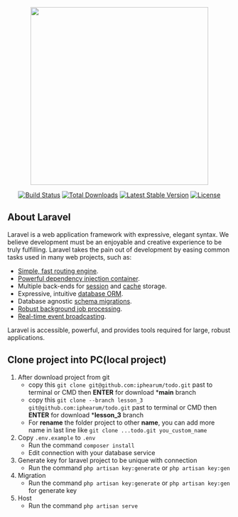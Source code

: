 <p align="center"><a href="https://laravel.com" target="_blank"><img src="https://raw.githubusercontent.com/laravel/art/master/logo-lockup/5%20SVG/2%20CMYK/1%20Full%20Color/laravel-logolockup-cmyk-red.svg" width="400"></a></p>

<p align="center">
<a href="https://travis-ci.org/laravel/framework"><img src="https://travis-ci.org/laravel/framework.svg" alt="Build Status"></a>
<a href="https://packagist.org/packages/laravel/framework"><img src="https://img.shields.io/packagist/dt/laravel/framework" alt="Total Downloads"></a>
<a href="https://packagist.org/packages/laravel/framework"><img src="https://img.shields.io/packagist/v/laravel/framework" alt="Latest Stable Version"></a>
<a href="https://packagist.org/packages/laravel/framework"><img src="https://img.shields.io/packagist/l/laravel/framework" alt="License"></a>
</p>

## About Laravel

Laravel is a web application framework with expressive, elegant syntax. We believe development must be an enjoyable and creative experience to be truly fulfilling. Laravel takes the pain out of development by easing common tasks used in many web projects, such as:

- [Simple, fast routing engine](https://laravel.com/docs/routing).
- [Powerful dependency injection container](https://laravel.com/docs/container).
- Multiple back-ends for [session](https://laravel.com/docs/session) and [cache](https://laravel.com/docs/cache) storage.
- Expressive, intuitive [database ORM](https://laravel.com/docs/eloquent).
- Database agnostic [schema migrations](https://laravel.com/docs/migrations).
- [Robust background job processing](https://laravel.com/docs/queues).
- [Real-time event broadcasting](https://laravel.com/docs/broadcasting).

Laravel is accessible, powerful, and provides tools required for large, robust applications.

## Clone project into PC(local project) 
1. After download project from git
    - copy this ``git clone git@github.com:iphearum/todo.git`` past to terminal or CMD then **ENTER** for download ***main** branch
    - copy this ``git clone --branch lesson_3 git@github.com:iphearum/todo.git`` past to terminal or CMD then **ENTER** for download ***lesson_3** branch
    - For **rename** the folder project to other **name**, you can add more name in last line like ``git clone ...todo.git you_custom_name``
3. Copy ``.env.example`` to ``.env``
    - Run the command ``composer install``
    - Edit connection with your database service
5. Generate key for laravel project to be unique with connection
    - Run the command ``php artisan key:generate`` or ``php artisan key:gen``
7. Migration
    - Run the command ``php artisan key:generate`` or ``php artisan key:gen`` for generate key
9. Host
    - Run the command ``php artisan serve``
